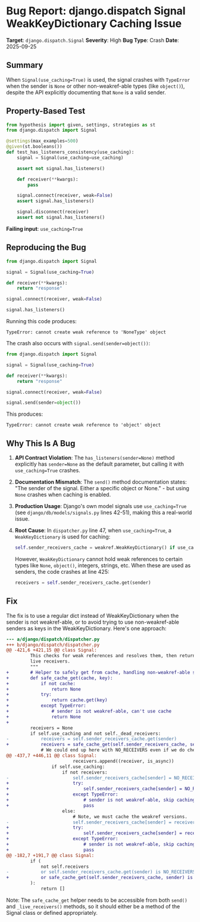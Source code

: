 # Bug Report: django.dispatch Signal WeakKeyDictionary Caching Issue

**Target**: `django.dispatch.Signal`
**Severity**: High
**Bug Type**: Crash
**Date**: 2025-09-25

## Summary

When `Signal(use_caching=True)` is used, the signal crashes with `TypeError` when the sender is `None` or other non-weakref-able types (like `object()`), despite the API explicitly documenting that `None` is a valid sender.

## Property-Based Test

```python
from hypothesis import given, settings, strategies as st
from django.dispatch import Signal

@settings(max_examples=500)
@given(st.booleans())
def test_has_listeners_consistency(use_caching):
    signal = Signal(use_caching=use_caching)

    assert not signal.has_listeners()

    def receiver(**kwargs):
        pass

    signal.connect(receiver, weak=False)
    assert signal.has_listeners()

    signal.disconnect(receiver)
    assert not signal.has_listeners()
```

**Failing input**: `use_caching=True`

## Reproducing the Bug

```python
from django.dispatch import Signal

signal = Signal(use_caching=True)

def receiver(**kwargs):
    return "response"

signal.connect(receiver, weak=False)

signal.has_listeners()
```

Running this code produces:
```
TypeError: cannot create weak reference to 'NoneType' object
```

The crash also occurs with `signal.send(sender=object())`:
```python
from django.dispatch import Signal

signal = Signal(use_caching=True)

def receiver(**kwargs):
    return "response"

signal.connect(receiver, weak=False)

signal.send(sender=object())
```

This produces:
```
TypeError: cannot create weak reference to 'object' object
```

## Why This Is A Bug

1. **API Contract Violation**: The `has_listeners(sender=None)` method explicitly has `sender=None` as the default parameter, but calling it with `use_caching=True` crashes.

2. **Documentation Mismatch**: The `send()` method documentation states: "The sender of the signal. Either a specific object or None." - but using `None` crashes when caching is enabled.

3. **Production Usage**: Django's own model signals use `use_caching=True` (see `django/db/models/signals.py` lines 42-51), making this a real-world issue.

4. **Root Cause**: In `dispatcher.py` line 47, when `use_caching=True`, a `WeakKeyDictionary` is used for caching:
   ```python
   self.sender_receivers_cache = weakref.WeakKeyDictionary() if use_caching else {}
   ```

   However, `WeakKeyDictionary` cannot hold weak references to certain types like `None`, `object()`, integers, strings, etc. When these are used as senders, the code crashes at line 425:
   ```python
   receivers = self.sender_receivers_cache.get(sender)
   ```

## Fix

The fix is to use a regular dict instead of WeakKeyDictionary when the sender is not weakref-able, or to avoid trying to use non-weakref-able senders as keys in the WeakKeyDictionary. Here's one approach:

```diff
--- a/django/dispatch/dispatcher.py
+++ b/django/dispatch/dispatcher.py
@@ -421,6 +421,15 @@ class Signal:
         This checks for weak references and resolves them, then returning only
         live receivers.
         """
+        # Helper to safely get from cache, handling non-weakref-able senders
+        def safe_cache_get(cache, key):
+            if not cache:
+                return None
+            try:
+                return cache.get(key)
+            except TypeError:
+                # sender is not weakref-able, can't use cache
+                return None
+
         receivers = None
         if self.use_caching and not self._dead_receivers:
-            receivers = self.sender_receivers_cache.get(sender)
+            receivers = safe_cache_get(self.sender_receivers_cache, sender)
             # We could end up here with NO_RECEIVERS even if we do check this case in
@@ -437,7 +446,11 @@ class Signal:
                         receivers.append((receiver, is_async))
                 if self.use_caching:
                     if not receivers:
-                        self.sender_receivers_cache[sender] = NO_RECEIVERS
+                        try:
+                            self.sender_receivers_cache[sender] = NO_RECEIVERS
+                        except TypeError:
+                            # sender is not weakref-able, skip caching
+                            pass
                     else:
                         # Note, we must cache the weakref versions.
-                        self.sender_receivers_cache[sender] = receivers
+                        try:
+                            self.sender_receivers_cache[sender] = receivers
+                        except TypeError:
+                            # sender is not weakref-able, skip caching
+                            pass
@@ -182,7 +191,7 @@ class Signal:
         if (
             not self.receivers
-            or self.sender_receivers_cache.get(sender) is NO_RECEIVERS
+            or safe_cache_get(self.sender_receivers_cache, sender) is NO_RECEIVERS
         ):
             return []
```

Note: The `safe_cache_get` helper needs to be accessible from both `send()` and `_live_receivers()` methods, so it should either be a method of the Signal class or defined appropriately.